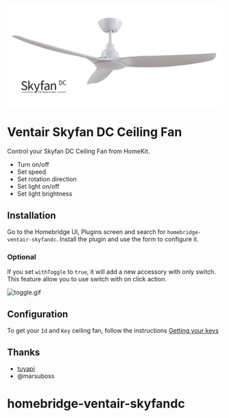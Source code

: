 
![ceiling-fan.jpg](readme/ceiling-fan.jpg)

# Ventair Skyfan DC Ceiling Fan

Control your Skyfan DC Ceiling Fan from HomeKit.
- Turn on/off
- Set speed
- Set rotation direction
- Set light on/off
- Set light brightness

## Installation

Go to the Homebridge UI, Plugins screen and search for `homebridge-ventair-skyfandc`. Install the plugin and use the form to configure it.


### Optional

If you set `withToggle` to `true`, it will add a new accessory with only switch. This feature allow you to use switch with
on click action.

![toggle.gif](readme%2Ftoggle.gif)


## Configuration

To get your `Id` and `Key` ceiling fan, follow the instructions [Getting your keys](https://github.com/jasonacox/tinytuya/tree/master#setup-wizard---getting-local-keys)

## Thanks

- [tuyapi](https://github.com/codetheweb/tuyapi)
- @marsuboss
# homebridge-ventair-skyfandc
